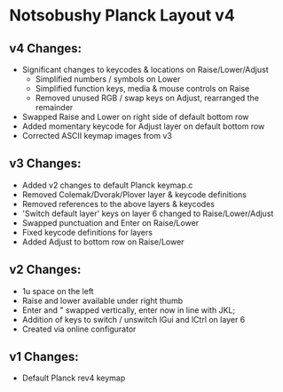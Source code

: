 # Notsobushy Planck Layout v4


## v4 Changes:

* Significant changes to keycodes & locations on Raise/Lower/Adjust
	* Simplified numbers / symbols on Lower
	* Simplified function keys, media & mouse controls on Raise
	* Removed unused RGB / swap keys on Adjust, rearranged the remainder
* Swapped Raise and Lower on right side of default bottom row
* Added momentary keycode for Adjust layer on default bottom row
* Corrected ASCII keymap images from v3


## v3 Changes:

* Added v2 changes to default Planck keymap.c
* Removed Colemak/Dvorak/Plover layer & keycode definitions
* Removed references to the above layers & keycodes
* 'Switch default layer' keys on layer 6 changed to Raise/Lower/Adjust
* Swapped punctuation and Enter on Raise/Lower
* Fixed keycode definitions for layers
* Added Adjust to bottom row on Raise/Lower


## v2 Changes:

* 1u space on the left
* Raise and lower available under right thumb
* Enter and " swapped vertically, enter now in line with JKL;
* Addition of keys to switch / unswitch lGui and lCtrl on layer 6
* Created via online configurator


## v1 Changes:

* Default Planck rev4 keymap
